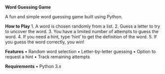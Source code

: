 **Word Guessing Game**

A fun and simple word guessing game built using Python.

**How to Play**
	1.	A word is chosen randomly from a list.
	2.	Guess a letter to try to uncover the word.
	3.	You have a limited number of attempts to guess the word.
	4.	If you need a hint, type ‘hint’ to get the definition of the word.
	5.	If you guess the word correctly, you win!

**Features**
	•	Random word selection
	•	Letter-by-letter guessing
	•	Option to request a hint
	•	Track remaining attempts

**Requirements**
	•	Python 3.x
